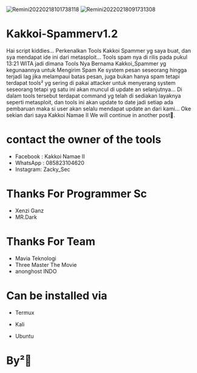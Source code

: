 ![Remini20220218101738118](https://user-images.githubusercontent.com/88520227/154631788-83e845b2-ba78-4df6-93d3-f47dab9a6bfb.jpg)
![Remini20220218091731308](https://user-images.githubusercontent.com/88520227/154631548-b101eef8-eac0-47a2-ae6b-fcdfe48ef3c6.jpg)

# Kakkoi-Spammerv1.2
Hai script kiddies... Perkenalkan Tools Kakkoi Spammer yg saya buat, dan sya mendapat ide ini dari metasploit... Tools spam nya di rilis pada pukul 13:21 WITA jadi dimana Tools Nya Bernama Kakkoi_Spammer yg kegunaannya untuk Mengirim Spam Ke system pesan seseorang hingga terjadi lag jika melampaui batas pesan, juga bukan hanya spam tetapi terdapat tools² yg sering di pakai attacker untuk menyerang system seseorang tetapi yg satu ini akan muncul di update an selanjutnya... Di dalam tools tersebut terdapat command yg telah di sediakan layaknya seperti metasploit, dan tools ini akan update to date jadi setiap ada pembaruan maka si user akan selalu mendapat update an dari kami... Oke sekian dari saya Kakkoi Namae II We will continue in another post🙏.
# contact the owner of the tools 
- Facebook : Kakkoi Namae II 
- WhatsApp : 085823104620 
- Instagram: Zacky_Sec
# Thanks For Programmer Sc
- Xenzi Ganz 
- MR.Dark
# Thanks For Team 
- Mavia Teknologi
- Three Master The Movie
- anonghost INDO
# Can be installed via

- Termux

- Kali

- Ubuntu

# By²👋
